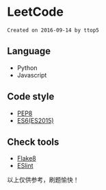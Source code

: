 # LeetCode

`Created on 2016-09-14 by ttop5`

## Language

* Python
* Javascript

## Code style

* [PEP8][1]
* [ES6(ES2015)][2]

## Check tools

* [Flake8][3]
* [ESlint][4]

以上仅供参考，刷题愉快！


[1]: https://www.python.org/dev/peps/pep-0008/
[2]: http://es6-features.org/#Constants
[3]: https://github.com/PyCQA/flake8
[4]: http://es6-features.org/#Constants
